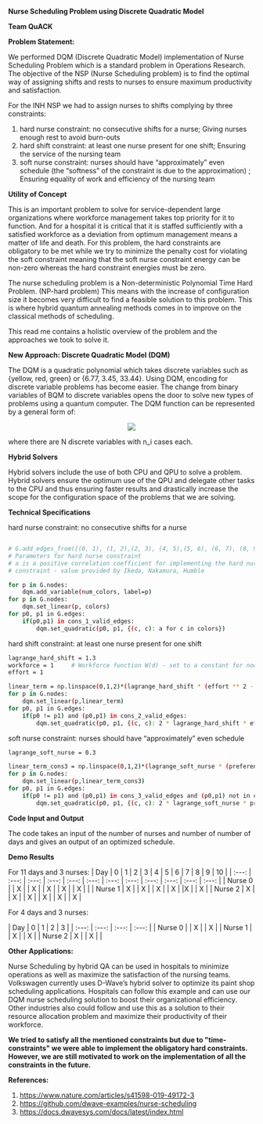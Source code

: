 **Nurse Scheduling Problem using Discrete Quadratic Model**

**Team QuACK**

**Problem Statement:**

We performed DQM (Discrete Quadratic Model) implementation of Nurse Scheduling Problem which is a standard problem in Operations Research.
The objective of the NSP (Nurse Scheduling problem) is to find the optimal way of assigning shifts and rests to nurses to ensure maximum productivity and satisfaction. 

For the INH NSP we had to assign nurses to shifts complying by three constraints: 
1)	hard nurse constraint: no consecutive shifts for a nurse;
Giving nurses enough rest to avoid burn-outs
2)	hard shift constraint: at least one nurse present for one shift;
Ensuring the service of the nursing team 
3)	soft nurse constraint: nurses should have “approximately” even schedule (the “softness” of the constraint is due to the approximation) ;
Ensuring equality of work and efficiency of the nursing team

**Utility of Concept**

This is an important problem to solve for service-dependent large organizations where workforce management takes top priority for it to function. And for a hospital it is critical that it is staffed sufficiently with a satisfied workforce as a deviation from optimum management means a matter of life and death. 
For this problem, the hard constraints are obligatory to be met while we try to minimize the penalty cost for violating the soft constraint meaning that the soft nurse constraint energy can be non-zero whereas the hard constraint energies must be zero.

The nurse scheduling problem is a Non-deterministic Polynomial Time Hard Problem. (NP-hard problem) This means with the increase of configuration size it becomes very difficult to find a feasible solution to this problem. This is where hybrid quantum annealing methods comes in to improve on the classical methods of scheduling. 

This read me contains a holistic overview of the problem and the approaches we took to solve it. 

**New Approach: Discrete Quadratic Model (DQM)**

The DQM is a quadratic polynomial which takes discrete variables such as {yellow, red, green} or {6.77, 3.45, 33.44}. Using DQM, encoding for discrete variable problems has become easier. The change from binary variables of BQM to discrete variables opens the door to solve new types of problems using a quantum computer. 
The DQM function can be represented by a general form of:


<p align="center">
<img src="https://render.githubusercontent.com/render/math?math=E(\bf{x})= \sum_{i=1}^N \sum_{u=1}^{n_i} a_{i,u} x_{i,u}+ \sum_{i=1}^N \sum_{j=i+1}^N \sum_{u=1}^{n_i} \sum_{v=1}^{n_j} b_{i,j,u,v} x_{i,u} x_{j,v}+ c,">
</p>

where there are N discrete variables with  n_i cases each. 

**Hybrid Solvers**

Hybrid solvers include the use of both CPU and QPU to solve a problem. Hybrid solvers ensure the optimum use of the QPU and delegate other tasks to the CPU and thus ensuring faster results and drastically increase the scope for the configuration space of the problems that we are solving. 

**Technical Specifications**

hard nurse constraint: no consecutive shifts for a nurse
```bash

# G.add_edges_from([(0, 1), (1, 2),(2, 3), (4, 5),(5, 6), (6, 7), (8, 9),(9, 10),(10, 11)]) #edges_for_4
# Parameters for hard nurse constraint
# a is a positive correlation coefficient for implementing the hard nurse
# constraint - value provided by Ikeda, Nakamura, Humble

for p in G.nodes:
    dqm.add_variable(num_colors, label=p)
for p in G.nodes:
    dqm.set_linear(p, colors)
for p0, p1 in G.edges:
    if(p0,p1) in cons_1_valid_edges:
        dqm.set_quadratic(p0, p1, {(c, c): a for c in colors})

```
hard shift constraint: at least one nurse present for one shift

```bash
lagrange_hard_shift = 1.3
workforce = 1     # Workforce function W(d) - set to a constant for now
effort = 1 

linear_term = np.linspace(0,1,2)*(lagrange_hard_shift * (effort ** 2 - (2 * workforce * effort)))
for p in G.nodes:
    dqm.set_linear(p,linear_term)
for p0, p1 in G.edges:
    if(p0 != p1) and (p0,p1) in cons_2_valid_edges:
        dqm.set_quadratic(p0, p1, {(c, c): 2 * lagrange_hard_shift * effort ** 2  for c in colors})

```

soft nurse constraint: nurses should have “approximately” even schedule

```bash
lagrange_soft_nurse = 0.3

linear_term_cons3 = np.linspace(0,1,2)*(lagrange_soft_nurse * (preference ** 2 - (2 * min_duty_days * preference)))
for p in G.nodes:
    dqm.set_linear(p,linear_term_cons3)
for p0, p1 in G.edges:
    if(p0 != p1) and (p0,p1) in cons_3_valid_edges and (p0,p1) not in cons_1_valid_edges and (p0,p1) not in cons_2_valid_edges :
        dqm.set_quadratic(p0, p1, {(c, c): 2 * lagrange_soft_nurse * preference ** 2  for c in colors})

```


**Code Input and Output**

The code takes an input of the number of nurses and number of number of days and gives an output of an optimized schedule. 

**Demo Results**

For 11 days and 3 nurses:
| Day     | 0 | 1 | 2 | 3 | 4 | 5 | 6 | 7 | 8 | 9 | 10 |
| :---: | :---: | :---: | :---: | :---: | :---: | :---: | :---: | :---: | :---: | :---: | :---: |
| Nurse 0 |   | X |   |  X |   | X |   | X |   | X |   |
| Nurse 1 |  X |   | X  |   | X |   | X |   |X   |   | X |
| Nurse 2 | X |   |  X |   |  X |   | X  |   | X |   | X  |

For 4 days and 3 nurses:

| Day     | 0 | 1 | 2 | 3 | 
| :---: | :---: | :---: | :---: |
| Nurse 0 |   | X |   |  X |
| Nurse 1 |   |  X |   |  X | 
| Nurse 2 | X |   |  X |   |  


**Other Applications:**

Nurse Scheduling by hybrid QA can be used in hospitals to minimize operations as well as maximize the satisfaction of the nursing teams. Volkswagen currently uses D-Wave’s hybrid solver to optimize its paint shop scheduling applications. Hospitals can follow this example and can use our DQM nurse scheduling solution to boost their organizational efficiency.  Other industries also could follow and use this as a solution to their resource allocation problem and maximize their productivity of their workforce. 

**We tried to satisfy all the mentioned constraints but due to "time-constraints" we were able to implement the obligatory hard constraints. However, we are still motivated to work on the implementation of all the constraints in the future.**

**References:**
1)	https://www.nature.com/articles/s41598-019-49172-3
2)	https://github.com/dwave-examples/nurse-scheduling
3)	https://docs.dwavesys.com/docs/latest/index.html





